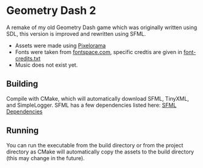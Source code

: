 # Geometry Dash 2

A remake of my old Geometry Dash game which was originally written
using SDL, this version is improved and rewritten using SFML.

- Assets were made using [Pixelorama](https://orama-interactive.itch.io/pixelorama)
- Fonts were taken from [fontspace.com](https://www.fontspace.com/), specific credtis are given
  in [font-credits.txt](assets/fonts/font-credits.txt)
- Music does not exist yet.

## Building

Compile with CMake, which will automatically download SFML, TinyXML, and SimpleLogger.
SFML has a few dependencies listed
here: [SFML Dependencies](https://www.sfml-dev.org/tutorials/2.6/compile-with-cmake.php)

## Running

You can run the executable from the build directory or from the project directory
as CMake will automatically copy the assets to the build directory (this may change in the future).
